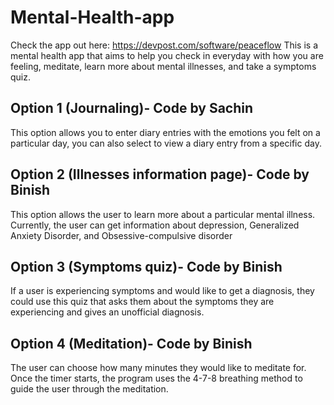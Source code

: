 # Mental-Health-app
Check the app out here: https://devpost.com/software/peaceflow
This is a mental health app that aims to help you check in everyday with how you are feeling, meditate, learn more about mental illnesses, and take a symptoms quiz.

## Option 1 (Journaling)- Code by Sachin 
This option allows you to enter diary entries with the emotions you felt on a particular day, you can also select to view a diary entry from a specific day.

## Option 2 (Illnesses information page)- Code by Binish
This option allows the user to learn more about a particular mental illness. Currently, the user can get information about depression, Generalized Anxiety Disorder, and Obsessive-compulsive disorder

## Option 3 (Symptoms quiz)- Code by Binish
If a user is experiencing symptoms and would like to get a diagnosis, they could use this quiz that asks them about the symptoms they are experiencing and gives an unofficial diagnosis.

## Option 4 (Meditation)- Code by Binish
The user can choose how many minutes they would like to meditate for. Once the timer starts, the program uses the 4-7-8 breathing method to guide the user through the meditation.

